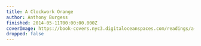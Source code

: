 ```yaml
---
title: A Clockwork Orange
author: Anthony Burgess
finished: 2014-05-11T00:00:00.000Z
coverImage: https://book-covers.nyc3.digitaloceanspaces.com/readings/a-clockwork-orange-01.jpg
dropped: false
---
```


